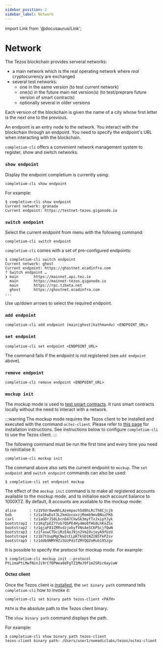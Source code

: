 ```yaml
---
sidebar_position: 2
sidebar_label: Network
---
```

import Link from '@docusaurus/Link';

# Network

The Tezos blockchain provides serveral networks:
* a main network which is the real operating network where *real* cryptocurrency are exchanged
* several test networks:
  * one in the same version (to test current network)
  * one(s) in the future main net version(s) (to test/preprare future version of smart contracts)
  * optionally several in older versions

Each version of the blockchain is given the name of a city whose first letter is the next one to the previous.

An endpoint is an entry node to the network. You interact with the blockchain through an endpoint. You need to specify the endpoint's URL when interacting with the blockchain.

`completium-cli` offers a convenient network management system to register, show and switch networks.

### `show endpoint`

Display the endpoint completium is currently using:

```completium
completium-cli show endpoint
```

For example:

```completium
$ completium-cli show endpoint
Current network: granada
Current endpoint: https://testnet-tezos.giganode.io
```
### `switch endpoint`

Select the current endpoint from menu with the following command:

```completium
completium-cli switch endpoint
```

`completium-cli` comes with a set of pre-configured endpoints:

```completium
$ completium-cli switch endpoint
Current network: ghost
Current endpoint: https://ghostnet.ecadinfra.com
? Switch endpoint …
❯ main       https://mainnet.api.tez.ie
  main       https://mainnet-tezos.giganode.io
  main       https://rpc.tzbeta.net
  ghost      https://ghostnet.ecadinfra.com
...
```
Use up/down arrows to select the required endpoint.

### `add endpoint`

```completium
completium-cli add endpoint (main|ghost|kathmandu) <ENDPOINT_URL>
```
### `set endpoint`

```completium
completium-cli set endpoint <ENDPOINT_URL>
```
The command fails if the endpoint is not registered (see `add endpoint` above).

### `remove endpoint`

```completium
completium-cli remove endpoint <ENDPOINT_URL>
```

### `mockup init`

The mockup mode is used to [test smart contracts](/docs/tests/introduction). It runs smart contracts locally without the need to interact with a network.

:::warning
The mockup mode requires the Tezos client to be installed and executed with the command `octez-client`. Please refer to [this page](https://assets.tqtezos.com/docs/setup/1-tezos-client/) for installation instructions. See instructions below to configure `completium-cli` to use the Tezos client.
:::

The following command must be run the first time and every time you need to reinitialise it:
```completium
completium-cli mockup init
```
The command above also sets the current endpoint to `mockup`. The `set endpoint` and `switch endpoint` commands can also be used:
```completium
$ completium-cli set endpoint mockup
```

The effect of the `mockup init` command is to make all registered accounts available to the mockup mode, and to initialise each account balance to 1000XTZ. By default, 8 accounts are available to the mockup mode:
```
alice      : tz1VSUr8wwNhLAzempoch5d6hLRiTh8Cjcjb
bob        : tz1aSkwEot3L2kmUvcoxzjMomb9mvBNuzFK6
carl       : tz1aGDrJ58LbcnD47CkwSk3myfTxJxipYJyk
bootstrap1 : tz1KqTpEZ7Yob7QbPE4Hy4Wo8fHG8LhKxZSx
bootstrap2 : tz1gjaF81ZRRvdzjobyfVNsAeSC6PScjfQwN
bootstrap3 : tz1faswCTDciRzE4oJ9jn2Vm2dvjeyA9fUzU
bootstrap4 : tz1b7tUupMgCNw2cCLpKTkSD1NZzB5TkP2sv
bootstrap5 : tz1ddb9NMYHZi5UzPdzTZMYQQZoMub195zgv
```

It is possible to specify the protocol for mockup mode. For example:
```completium
$ completium-cli mockup init --protocol PtLimaPtLMwfNinJi9rCfDPWea8dFgTZ1MeJ9f1m2SRic6ayiwW
```

#### Octez client

Once the Tezos client is [installed](https://tezos.gitlab.io/introduction/howtoget.html), the `set binary path` command tells `completium-cli` how to invoke it:
```completium
completium-cli set binary path tezos-client <PATH>
```

`PATH` is the absolute path to the Tezos client binary.

The `show binary path` command displays the path.

For example:
```completium
$ completium-cli show binary path tezos-client
tezos-client binary path: /Users/user1/nomadiclabs/tezos/octez-client
```